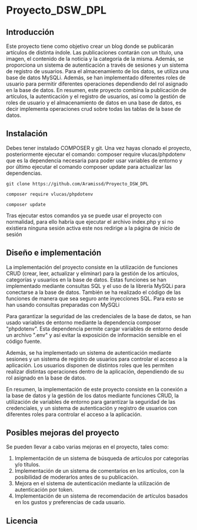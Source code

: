 # Proyecto_DSW_DPL

## Introducción
Este proyecto tiene como objetivo crear un blog donde se publicarán artículos de distinta índole. Las publicaciones contarán con un título, una imagen, el contenido de la noticia y la categoría de la misma. Además, se proporciona un sistema de autenticación a través de sesiones y un sistema de registro de usuarios. Para el almacenamiento de los datos, se utiliza una base de datos MySQLi. Además, se han implementado diferentes roles de usuario para permitir diferentes operaciones dependiendo del rol asignado en la base de datos.
En resumen, este proyecto combina la publicación de artículos, la autenticación y el registro de usuarios, así como la gestión de roles de usuario y el almacenamiento de datos en una base de datos, es decir implementa operaciones crud sobre todas las tablas de la base de datos.


## Instalación
Debes tener instalado COMPOSER y git. Una vez hayas clonado el proyecto, posteriormente ejecutar el comando: composer require vlucas/phpdotenv que es la dependencia necesaria para poder usar variables de entorno y por último ejecutar el comando composer update para actualizar las dependencias.


~~~
git clone https://github.com/Aramissd/Proyecto_DSW_DPL
~~~

~~~
composer require vlucas/phpdotenv
~~~
~~~
composer update
~~~

Tras ejecutar estos comandos ya se puede usar el proyecto con normalidad, para ello habría que ejecutar el archivo index.php y si no existiera ninguna sesión activa este nos redirige a la página de inicio de sesión

## Diseño e implementación 
La implementación del proyecto consiste en la utilización de funciones CRUD (crear, leer, actualizar y eliminar) para la gestión de los artículos, categorías y usuarios en la base de datos. Estas funciones se han implementado mediante consultas SQL y el uso de la librería MySQLi para conectarse a la base de datos. También se ha realizado el código de las funciones de manera que sea seguro ante inyecciones SQL. Para esto se han usando consultas preparadas con MySQLi

Para garantizar la seguridad de las credenciales de la base de datos, se han usado variables de entorno mediante la dependencia composer "phpdotenv". Esta dependencia permite cargar variables de entorno desde un archivo ".env" y así evitar la exposición de información sensible en el código fuente.

Además, se ha implementado un sistema de autenticación mediante sesiones y un sistema de registro de usuarios para controlar el acceso a la aplicación. Los usuarios disponen de distintos roles que les permiten realizar distintas operaciones dentro de la aplicación, dependiendo de su rol asignado en la base de datos.

En resumen, la implementación de este proyecto consiste en la conexión a la base de datos y la gestión de los datos mediante funciones CRUD, la utilización de variables de entorno para garantizar la seguridad de las credenciales, y un sistema de autenticación y registro de usuarios con diferentes roles para controlar el acceso a la aplicación.

## Posibles mejoras del proyecto

Se pueden llevar a cabo varias mejoras en el proyecto, tales como:

1. Implementación de un sistema de búsqueda de artículos por categorías y/o títulos.
2. Implementación de un sistema de comentarios en los artículos, con la posibilidad de moderarlos antes de su publicación. 
3. Mejora en el sistema de autenticación mediante la utilización de autenticación por token.
4. Implementación de un sistema de recomendación de artículos basados en los gustos y preferencias de cada usuario.


## Licencia




